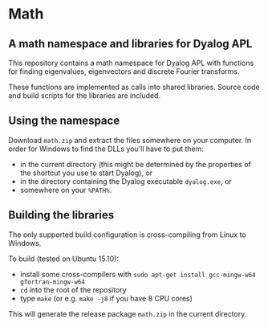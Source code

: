 # Math

## A math namespace and libraries for Dyalog APL

This repository contains a math namespace for Dyalog APL with functions for
finding eigenvalues, eigenvectors and discrete Fourier transforms.

These functions are implemented as calls into shared libraries. Source code and
build scripts for the libraries are included.

## Using the namespace

Download `math.zip` and extract the files somewhere on your computer. In order
for Windows to find the DLLs you'll have to put them:

* in the current directory (this might be determined by the properties of the
shortcut you use to start Dyalog), or
* in the directory containing the Dyalog executable `dyalog.exe`, or
* somewhere on your `%PATH%`.

## Building the libraries

The only supported build configuration is cross-compiling from Linux to Windows.

To build (tested on Ubuntu 15.10):

* install some cross-compilers with
`sudo apt-get install gcc-mingw-w64 gfortran-mingw-w64`
* `cd` into the root of the repository
* type `make` (or e.g. `make -j8` if you have 8 CPU cores)

This will generate the release package `math.zip` in the current directory.
